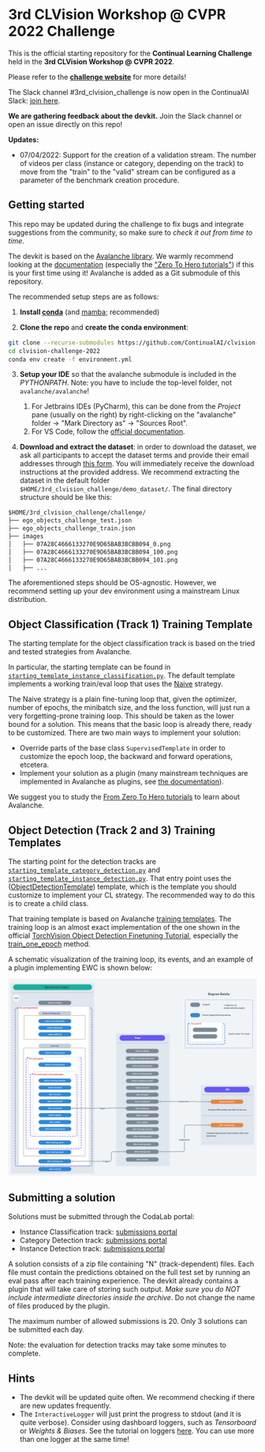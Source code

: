 # 3rd CLVision Workshop @ CVPR 2022 Challenge

This is the official starting repository for the **Continual Learning Challenge** held in the **3rd CLVision Workshop @ CVPR 2022**.

Please refer to the [**challenge website**](https://sites.google.com/view/clvision2022/challenge) for more details!

The Slack channel #3rd_clvision_challenge is now open in the ContinualAI Slack: [join here](https://continualai.slack.com/join/shared_invite/enQtNjQxNDYwMzkxNzk0LTBhYjg2MjM0YTM2OWRkNDYzOGE0ZTIzNDQ0ZGMzNDE3ZGUxNTZmNmM1YzJiYzgwMTkyZDQxYTlkMTI3NzZkNjU#/shared-invite/email).

**We are gathering feedback about the devkit.** Join the Slack channel or open an issue directly on this repo!

**Updates:**
- 07/04/2022: Support for the creation of a validation stream. The number of videos per class (instance or category, 
depending on the track) to move from the "train" to the "valid" stream can be configured as a parameter of the
benchmark creation procedure.

## Getting started

This repo may be updated during the challenge to fix bugs and integrate suggestions from the community, so make sure
to *check it out from time to time*.

The devkit is based on the [Avalanche library](https://github.com/ContinualAI/avalanche). We warmly recommend looking at the [documentation](https://avalanche.continualai.org/) (especially the ["Zero To Hero tutorials"](https://avalanche.continualai.org/from-zero-to-hero-tutorial/01_introduction)) if this is your first time using it!
Avalanche is added as a Git submodule of this repository. 

The recommended setup steps are as follows:

1. **Install [conda](https://docs.conda.io/projects/conda/en/latest/user-guide/install/download.html)** (and [mamba](https://github.com/mamba-org/mamba); recommended)

2. **Clone the repo** and **create the conda environment**:
```bash
git clone --recurse-submodules https://github.com/ContinualAI/clvision-challenge-2022.git
cd clvision-challenge-2022
conda env create -f environment.yml
```

3. **Setup your IDE** so that the avalanche submodule is included in the *PYTHONPATH*. Note: you have to include the top-level folder, not `avalanche/avalanche`!
   1. For Jetbrains IDEs (PyCharm), this can be done from the *Project* pane (usually on the right) by right-clicking on the "avalanche" folder -> "Mark Directory as" -> "Sources Root".
   2. For VS Code, follow the [official documentation](https://code.visualstudio.com/docs/python/environments#_use-of-the-pythonpath-variable).

4. **Download and extract the dataset**: in order to download the dataset, we ask all participants to accept the dataset terms and provide their email addresses through [this form](https://forms.gle/kwB3CRKAxkiJWVQ57). 
You will immediately receive the download instructions at the provided address. We recommend extracting the dataset in the default folder `$HOME/3rd_clvision_challenge/demo_dataset/`.
The final directory structure should be like this:

```
$HOME/3rd_clvision_challenge/challenge/
├── ego_objects_challenge_test.json
├── ego_objects_challenge_train.json
├── images
│   ├── 07A28C4666133270E9D65BAB3BCBB094_0.png
│   ├── 07A28C4666133270E9D65BAB3BCBB094_100.png
│   ├── 07A28C4666133270E9D65BAB3BCBB094_101.png
│   ├── ...
```

The aforementioned steps should be OS-agnostic. However, we recommend setting up your dev environment using a 
mainstream Linux distribution.

## Object Classification (Track 1) Training Template
The starting template for the object classification track is based on the tried and tested strategies from Avalanche.

In particular, the starting template can be found in 
[`starting_template_instance_classification.py`](starting_template_instance_classification.py). The 
default template implements a working train/eval loop that uses the
[Naive](https://avalanche-api.continualai.org/en/latest/generated/avalanche.training.Naive.html) strategy.

The Naive strategy is a plain fine-tuning loop that, given the optimizer, number of epochs, the minibatch size, and 
the loss function, will just run a very forgetting-prone training loop. This should be taken as the lower bound for a 
solution. This means that the basic loop is already there, ready to be customized. There are two main ways to implement 
your solution:
- Override parts of the base class `SupervisedTemplate` in order to customize the epoch loop, 
the backward and forward operations, etcetera.
- Implement your solution as a plugin (many mainstream techniques are implemented in Avalanche as plugins, 
see [the documentation](https://avalanche-api.continualai.org/en/latest/training.html#training-plugins)).

We suggest you to study the [From Zero To Hero tutorials](https://avalanche.continualai.org/from-zero-to-hero-tutorial/01_introduction) to learn about Avalanche.

## Object Detection (Track 2 and 3) Training Templates
The starting point for the detection tracks are
[`starting_template_category_detection.py`](starting_template_category_detection.py) and
[`starting_template_instance_detection.py`](starting_template_instance_detection.py).
That entry point uses the 
([ObjectDetectionTemplate](https://github.com/ContinualAI/avalanche/blob/master/avalanche/training/supervised/naive_object_detection.py))
template, which is the template you should customize to implement your CL strategy. The recommended way to do this is to create
a child class.

That training template is based on Avalanche [training templates](https://avalanche.continualai.org/from-zero-to-hero-tutorial/04_training). 
The training loop is an almost exact implementation of the one shown in the official
[TorchVision Object Detection Finetuning Tutorial](https://pytorch.org/tutorials/intermediate/torchvision_tutorial.html), 
especially the [train_one_epoch](https://github.com/pytorch/vision/blob/71d2bb0bc67044f55d38bfddf04e05be0343deab/references/detection/engine.py#L12) method.

A schematic visualization of the training loop, its events, and an example of a plugin implementing EWC is shown below:

![Object Detection Template schema](./docs/img/od_template.png)

## Submitting a solution
Solutions must be submitted through the CodaLab portal:
- Instance Classification track: [submissions portal](https://codalab.lisn.upsaclay.fr/competitions/3568)
- Category Detection track: [submissions portal](https://codalab.lisn.upsaclay.fr/competitions/3569)
- Instance Detection track: [submissions portal](https://codalab.lisn.upsaclay.fr/competitions/3570)

A solution consists of a zip file containing "N" (track-dependent) files. Each file must contain the predictions
obtained on the full test set by running an eval pass after each training experience.
The devkit already contains a plugin that will take care of storing such output. *Make sure you do NOT include 
intermediate directories inside the archive*. Do not change the name of files produced by the plugin.

The maximum number of allowed submissions is 20. Only 3 solutions can be submitted each day.

Note: the evaluation for detection tracks may take some minutes to complete.

## Hints

- The devkit will be updated quite often. We recommend checking if there are new updates frequently.
- The `InteractiveLogger` will just print the progress to stdout (and it is quite verbose). Consider using dashboard loggers, 
such as *Tensorboard* or *Weights & Biases*. See the tutorial on 
loggers [here](https://avalanche.continualai.org/from-zero-to-hero-tutorial/06_loggers). 
You can use more than one logger at the same time!
